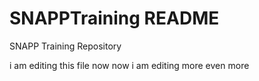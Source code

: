 # SNAPPTraining README 
SNAPP Training Repository

i am editing this file now
now i am editing more
even more
